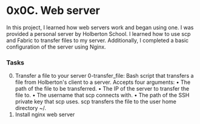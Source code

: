 # 0x0C. Web server
In this project, I learned how web servers work and began using one. I was provided a personal server by Holberton School. I learned how to use scp and Fabric to transfer files to my server. Additionally, I completed a basic configuration of the server using Nginx.

### Tasks
0. Transfer a file to your server
0-transfer_file: Bash script that transfers a file from Holberton's client to a server.
Accepts four arguments: • The path of the file to be transferred. • The IP of the server to transfer the file to. • The username that scp connects with. • The path of the SSH private key that scp uses.
scp transfers the file to the user home directory ~/.
1. Install nginx web server
